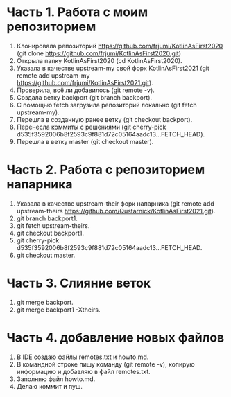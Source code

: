 # Часть 1. Работа с моим репозиторием
1. Клонировала репозиторий https://github.com/frjumi/KotlinAsFirst2020 (git clone https://github.com/frjumi/KotlinAsFirst2020.git)
2. Открыла папку KotlinAsFirst2020 (cd KotlinAsFirst2020).
3. Указала в качестве upstream-my свой форк KotlinAsFirst2021 (git remote add upstream-my https://github.com/frjumi/KotlinAsFirst2021.git).
4. Проверила, всё ли добавилось (git remote -v).
5. Создала ветку backport (git branch backport).
6. С помощью fetch загрузила репозиторий локально (git fetch upstream-my).
7. Перешла в созданную ранее ветку (git checkout backport).
8. Перенесла коммиты с решениями (git cherry-pick d535f3592006b8f2593c9f881d72c05164aadc13...FETCH_HEAD).
9. Перешла в ветку master (git checkout master).

# Часть 2. Работа с репозиторием напарника

1. Указала в качестве upstream-their форк напарника (git remote add upstream-theirs https://github.com/Qustarnick/KotlinAsFirst2021.git).
2. git branch backport1.
3. git fetch upstream-theirs.
4. git checkout backport1.
5. git cherry-pick d535f3592006b8f2593c9f881d72c05164aadc13...FETCH_HEAD.
6. git checkout master.

# Часть 3. Слияние веток
1. git merge backport.
2. git merge backport1 -Xtheirs.

# Часть 4. добавление новых файлов
1. В IDE создаю файлы remotes.txt и howto.md.
2. В командной строке пишу команду (git remote -v), копирую информацию и добавляю в файл remotes.txt.
3. Заполняю файл howto.md.
4. Делаю коммит и пуш.
